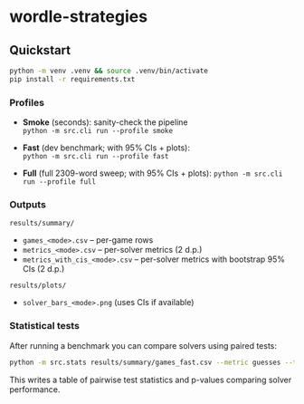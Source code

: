 # wordle-strategies

## Quickstart
```bash
python -m venv .venv && source .venv/bin/activate
pip install -r requirements.txt
```

### Profiles
- **Smoke** (seconds): sanity-check the pipeline  
  `python -m src.cli run --profile smoke`

- **Fast** (dev benchmark; with 95% CIs + plots):  
  `python -m src.cli run --profile fast`

- **Full** (full 2309-word sweep; with 95% CIs + plots):
  `python -m src.cli run --profile full`

### Outputs
`results/summary/`
- `games_<mode>.csv` – per-game rows
- `metrics_<mode>.csv` – per-solver metrics (2 d.p.)
- `metrics_with_cis_<mode>.csv` – per-solver metrics with bootstrap 95% CIs (2 d.p.)

`results/plots/`
- `solver_bars_<mode>.png` (uses CIs if available)

### Statistical tests
After running a benchmark you can compare solvers using paired tests:

```bash
python -m src.stats results/summary/games_fast.csv --metric guesses --test wilcoxon
```
This writes a table of pairwise test statistics and p-values comparing solver performance.


